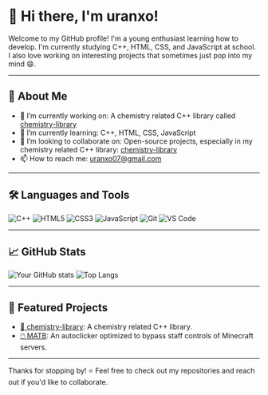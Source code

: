 # 👋 Hi there, I'm uranxo!

Welcome to my GitHub profile! I'm a young enthusiast learning how to develop. I'm currently studying C++, HTML, CSS, and JavaScript at school. I also love working on interesting projects that sometimes just pop into my mind 😄.

---

## 🚀 About Me

- 🔭 I’m currently working on: A chemistry related C++ library called [chemistry-library](https://github.com/uranxo/chemistry-library)
- 🌱 I’m currently learning: C++, HTML, CSS, JavaScript
- 👯 I’m looking to collaborate on: Open-source projects, especially in my chemistry related C++ library: [chemistry-library](https://github.com/uranxo/chemistry-library)
- 📫 How to reach me: uranxo07@gmail.com

---

## 🛠️ Languages and Tools

![C++](https://img.shields.io/badge/-C++-black?style=flat-square&logo=c%2B%2B)
![HTML5](https://img.shields.io/badge/-HTML5-black?style=flat-square&logo=html5)
![CSS3](https://img.shields.io/badge/-CSS3-black?style=flat-square&logo=css3)
![JavaScript](https://img.shields.io/badge/-JavaScript-black?style=flat-square&logo=javascript)
![Git](https://img.shields.io/badge/-Git-black?style=flat-square&logo=git)
![VS Code](https://img.shields.io/badge/-VS%20Code-black?style=flat-square&logo=visual-studio-code)

---

## 📈 GitHub Stats

![Your GitHub stats](https://github-readme-stats.vercel.app/api?username=uranxo&show_icons=true&hide_title=true&count_private=true&hide=contribs&theme=github_dark)
![Top Langs](https://github-readme-stats.vercel.app/api/top-langs/?username=uranxo&layout=compact&theme=github_dark)

---

## 📂 Featured Projects

- [🧪 chemistry-library](https://github.com/uranxo/chemistry-library): A chemistry related C++ library.
- [🖱️ MATB](https://github.com/uranxo/Minecraft-Autoclicker-To-Bypassing-MATB): An autoclicker optimized to bypass staff controls of Minecraft servers.

---

Thanks for stopping by! ⭐ Feel free to check out my repositories and reach out if you'd like to collaborate.
